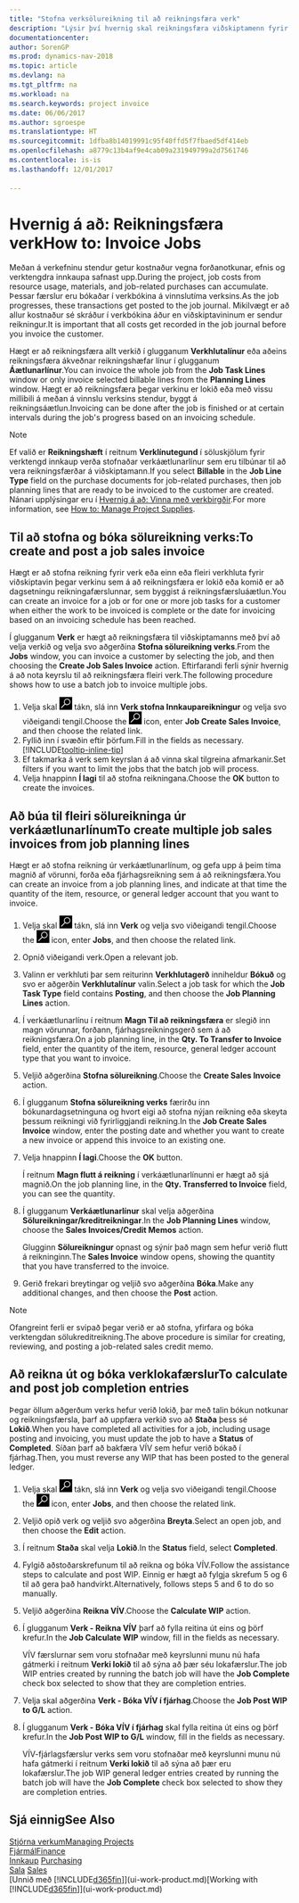 ```yaml
---
title: "Stofna verksölureikning til að reikningsfæra verk"
description: "Lýsir því hvernig skal reikningsfæra viðskiptamenn fyrir verkútgjöld þegar á verkið líður."
documentationcenter: 
author: SorenGP
ms.prod: dynamics-nav-2018
ms.topic: article
ms.devlang: na
ms.tgt_pltfrm: na
ms.workload: na
ms.search.keywords: project invoice
ms.date: 06/06/2017
ms.author: sgroespe
ms.translationtype: HT
ms.sourcegitcommit: 1dfba8b14019991c95f40ffd5f7fbaed5df414eb
ms.openlocfilehash: a8779c13b4af9e4cab09a231949799a2d7561746
ms.contentlocale: is-is
ms.lasthandoff: 12/01/2017

---
```

# <a name="how-to-invoice-jobs"></a><span data-ttu-id="96722-103">Hvernig á að: Reikningsfæra verk</span><span class="sxs-lookup"><span data-stu-id="96722-103">How to: Invoice Jobs</span></span>
<span data-ttu-id="96722-104">Meðan á verkefninu stendur getur kostnaður vegna forðanotkunar, efnis og verktengdra innkaupa safnast upp.</span><span class="sxs-lookup"><span data-stu-id="96722-104">During the project, job costs from resource usage, materials, and job-related purchases can accumulate.</span></span> <span data-ttu-id="96722-105">Þessar færslur eru bókaðar í verkbókina á vinnslutíma verksins.</span><span class="sxs-lookup"><span data-stu-id="96722-105">As the job progresses, these transactions get posted to the job journal.</span></span> <span data-ttu-id="96722-106">Mikilvægt er að allur kostnaður sé skráður í verkbókina áður en viðskiptavininum er sendur reikningur.</span><span class="sxs-lookup"><span data-stu-id="96722-106">It is important that all costs get recorded in the job journal before you invoice the customer.</span></span>

<span data-ttu-id="96722-107">Hægt er að reikningsfæra allt verkið í glugganum **Verkhlutalínur** eða aðeins reikningsfæra ákveðnar reikningshæfar línur í glugganum **Áætlunarlínur**.</span><span class="sxs-lookup"><span data-stu-id="96722-107">You can invoice the whole job from the **Job Task Lines** window or only invoice selected billable lines from the **Planning Lines** window.</span></span> <span data-ttu-id="96722-108">Hægt er að reikningsfæra þegar verkinu er lokið eða með vissu millibili á meðan á vinnslu verksins stendur, byggt á reikningsáætlun.</span><span class="sxs-lookup"><span data-stu-id="96722-108">Invoicing can be done after the job is finished or at certain intervals during the job's progress based on an invoicing schedule.</span></span>

> [!NOTE]  
>   <span data-ttu-id="96722-109">Ef valið er **Reikningshæft** í reitnum **Verklínutegund** í söluskjölum fyrir verktengd innkaup verða stofnaðar verkáætlunarlínur sem eru tilbúnar til að vera reikningsfærðar á viðskiptamann.</span><span class="sxs-lookup"><span data-stu-id="96722-109">If you select **Billable** in the **Job Line Type** field on the purchase documents for job-related purchases, then job planning lines that are ready to be invoiced to the customer are created.</span></span> <span data-ttu-id="96722-110">Nánari upplýsingar eru í [Hvernig á að: Vinna með verkbirgðir](projects-how-manage-project-supplies.md).</span><span class="sxs-lookup"><span data-stu-id="96722-110">For more information, see [How to: Manage Project Supplies](projects-how-manage-project-supplies.md).</span></span>

## <a name="to-create-and-post-a-job-sales-invoice"></a><span data-ttu-id="96722-111">Til að stofna og bóka sölureikning verks:</span><span class="sxs-lookup"><span data-stu-id="96722-111">To create and post a job sales invoice</span></span>
<span data-ttu-id="96722-112">Hægt er að stofna reikning fyrir verk eða einn eða fleiri verkhluta fyrir viðskiptavin þegar verkinu sem á að reikningsfæra er lokið eða komið er að dagsetningu reikningafærslunnar, sem byggist á reikningsfærsluáætlun.</span><span class="sxs-lookup"><span data-stu-id="96722-112">You can create an invoice for a job or for one or more job tasks for a customer when either the work to be invoiced is complete or the date for invoicing based on an invoicing schedule has been reached.</span></span>

<span data-ttu-id="96722-113">Í glugganum **Verk** er hægt að reikningsfæra til viðskiptamanns með því að velja verkið og velja svo aðgerðina **Stofna sölureikning verks**.</span><span class="sxs-lookup"><span data-stu-id="96722-113">From the **Jobs** window, you can invoice a customer by selecting the job, and then choosing the **Create Job Sales Invoice** action.</span></span> <span data-ttu-id="96722-114">Eftirfarandi ferli sýnir hvernig á að nota keyrslu til að reikningsfæra fleiri verk.</span><span class="sxs-lookup"><span data-stu-id="96722-114">The following procedure shows how to use a batch job to invoice multiple jobs.</span></span>  

1. <span data-ttu-id="96722-115">Velja skal ![Leit að síðu eða skýrslu](media/ui-search/search_small.png "Leit að síðu eða skýrslu táknið") tákn, slá inn **Verk stofna Innkaupareikningur** og velja svo viðeigandi tengil.</span><span class="sxs-lookup"><span data-stu-id="96722-115">Choose the ![Search for Page or Report](media/ui-search/search_small.png "Search for Page or Report icon") icon, enter **Job Create Sales Invoice**, and then choose the related link.</span></span>  
2. <span data-ttu-id="96722-116">Fyllið inn í svæðin eftir þörfum.</span><span class="sxs-lookup"><span data-stu-id="96722-116">Fill in the fields as necessary.</span></span> [!INCLUDE[tooltip-inline-tip](includes/tooltip-inline-tip_md.md)]
3. <span data-ttu-id="96722-117">Ef takmarka á verk sem keyrslan á að vinna skal tilgreina afmarkanir.</span><span class="sxs-lookup"><span data-stu-id="96722-117">Set filters if you want to limit the jobs that the batch job will process.</span></span>
4. <span data-ttu-id="96722-118">Velja hnappinn **Í lagi** til að stofna reikningana.</span><span class="sxs-lookup"><span data-stu-id="96722-118">Choose the **OK** button to create the invoices.</span></span>  

## <a name="to-create-multiple-job-sales-invoices-from-job-planning-lines"></a><span data-ttu-id="96722-119">Að búa til fleiri sölureikninga úr verkáætlunarlínum</span><span class="sxs-lookup"><span data-stu-id="96722-119">To create multiple job sales invoices from job planning lines</span></span>
<span data-ttu-id="96722-120">Hægt er að stofna reikning úr verkáætlunarlínum, og gefa upp á þeim tíma magnið af vörunni, forða eða fjárhagsreikning sem á að reikningsfæra.</span><span class="sxs-lookup"><span data-stu-id="96722-120">You can create an invoice from a job planning lines, and indicate at that time the quantity of the item, resource, or general ledger account that you want to invoice.</span></span>

1. <span data-ttu-id="96722-121">Velja skal ![Leit að síðu eða skýrslu](media/ui-search/search_small.png "Leit að síðu eða skýrslu táknið") tákn, slá inn **Verk** og velja svo viðeigandi tengil.</span><span class="sxs-lookup"><span data-stu-id="96722-121">Choose the ![Search for Page or Report](media/ui-search/search_small.png "Search for Page or Report icon") icon, enter **Jobs**, and then choose the related link.</span></span>
2. <span data-ttu-id="96722-122">Opnið viðeigandi verk.</span><span class="sxs-lookup"><span data-stu-id="96722-122">Open a relevant job.</span></span>
3. <span data-ttu-id="96722-123">Valinn er verkhluti þar sem reiturinn **Verkhlutagerð** inniheldur **Bókuð** og svo er aðgerðin **Verkhlutalínur** valin.</span><span class="sxs-lookup"><span data-stu-id="96722-123">Select a job task for which the **Job Task Type** field contains **Posting**, and then choose the **Job Planning Lines** action.</span></span>  
4. <span data-ttu-id="96722-124">Í verkáætlunarlínu í reitnum **Magn Til að reikningsfæra** er slegið inn magn vörunnar, forðann, fjárhagsreikningsgerð sem á að reikningsfæra.</span><span class="sxs-lookup"><span data-stu-id="96722-124">On a job planning line, in the **Qty. To Transfer to Invoice** field, enter the quantity of the item, resource, general ledger account type that you want to invoice.</span></span>  
5. <span data-ttu-id="96722-125">Veljið aðgerðina **Stofna sölureikning**.</span><span class="sxs-lookup"><span data-stu-id="96722-125">Choose the **Create Sales Invoice** action.</span></span>
6. <span data-ttu-id="96722-126">Í glugganum **Stofna sölureikning verks** færirðu inn bókunardagsetninguna og hvort eigi að stofna nýjan reikning eða skeyta þessum reikningi við fyrirliggjandi reikning.</span><span class="sxs-lookup"><span data-stu-id="96722-126">In the **Job Create Sales Invoice** window, enter the posting date and whether you want to create a new invoice or append this invoice to an existing one.</span></span>
7. <span data-ttu-id="96722-127">Velja hnappinn **Í lagi**.</span><span class="sxs-lookup"><span data-stu-id="96722-127">Choose the **OK** button.</span></span>  

    <span data-ttu-id="96722-128">Í reitnum **Magn flutt á reikning** í verkáætlunarlínunni er hægt að sjá magnið.</span><span class="sxs-lookup"><span data-stu-id="96722-128">On the job planning line, in the **Qty. Transferred to Invoice** field, you can see the quantity.</span></span>
8. <span data-ttu-id="96722-129">Í glugganum **Verkáætlunarlínur** skal velja aðgerðina **Sölureikningar/kreditreikningar**.</span><span class="sxs-lookup"><span data-stu-id="96722-129">In the **Job Planning Lines** window, choose the **Sales Invoices/Credit Memos** action.</span></span>

    <span data-ttu-id="96722-130">Glugginn **Sölureikningur** opnast og sýnir það magn sem hefur verið flutt á reikninginn.</span><span class="sxs-lookup"><span data-stu-id="96722-130">The **Sales Invoice** window opens, showing the quantity that you have transferred to the invoice.</span></span>  
9. <span data-ttu-id="96722-131">Gerið frekari breytingar og veljið svo aðgerðina **Bóka**.</span><span class="sxs-lookup"><span data-stu-id="96722-131">Make any additional changes, and then choose the **Post** action.</span></span>

> [!NOTE]  
>   <span data-ttu-id="96722-132">Ofangreint ferli er svipað þegar verið er að stofna, yfirfara og bóka verktengdan sölukreditreikning.</span><span class="sxs-lookup"><span data-stu-id="96722-132">The above procedure is similar for creating, reviewing, and posting a job-related sales credit memo.</span></span>

## <a name="to-calculate-and-post-job-completion-entries"></a><span data-ttu-id="96722-133">Að reikna út og bóka verklokafærslur</span><span class="sxs-lookup"><span data-stu-id="96722-133">To calculate and post job completion entries</span></span>
<span data-ttu-id="96722-134">Þegar öllum aðgerðum verks hefur verið lokið, þar með talin bókun notkunar og reikningsfærsla, þarf að uppfæra verkið svo að **Staða** þess sé **Lokið**.</span><span class="sxs-lookup"><span data-stu-id="96722-134">When you have completed all activities for a job, including usage posting and invoicing, you must update the job to have a **Status** of **Completed**.</span></span> <span data-ttu-id="96722-135">Síðan þarf að bakfæra VÍV sem hefur verið bókað í fjárhag.</span><span class="sxs-lookup"><span data-stu-id="96722-135">Then, you must reverse any WIP that has been posted to the general ledger.</span></span>

1. <span data-ttu-id="96722-136">Velja skal ![Leit að síðu eða skýrslu](media/ui-search/search_small.png "Leit að síðu eða skýrslu táknið") tákn, slá inn **Verk** og velja svo viðeigandi tengil.</span><span class="sxs-lookup"><span data-stu-id="96722-136">Choose the ![Search for Page or Report](media/ui-search/search_small.png "Search for Page or Report icon") icon, enter **Jobs**, and then choose the related link.</span></span>  
2. <span data-ttu-id="96722-137">Veljið opið verk og veljið svo aðgerðina **Breyta**.</span><span class="sxs-lookup"><span data-stu-id="96722-137">Select an open job, and then choose the **Edit** action.</span></span>
3. <span data-ttu-id="96722-138">Í reitnum **Staða** skal velja **Lokið**.</span><span class="sxs-lookup"><span data-stu-id="96722-138">In the **Status** field, select **Completed**.</span></span>
4. <span data-ttu-id="96722-139">Fylgið aðstoðarskrefunum til að reikna og bóka VÍV.</span><span class="sxs-lookup"><span data-stu-id="96722-139">Follow the assistance steps to calculate and post WIP.</span></span> <span data-ttu-id="96722-140">Einnig er hægt að fylgja skrefum 5 og 6 til að gera það handvirkt.</span><span class="sxs-lookup"><span data-stu-id="96722-140">Alternatively, follows steps 5 and 6 to do so manually.</span></span>  
5. <span data-ttu-id="96722-141">Veljið aðgerðina **Reikna VÍV**.</span><span class="sxs-lookup"><span data-stu-id="96722-141">Choose the **Calculate WIP** action.</span></span>
6. <span data-ttu-id="96722-142">Í glugganum **Verk - Reikna VÍV** þarf að fylla reitina út eins og þörf krefur.</span><span class="sxs-lookup"><span data-stu-id="96722-142">In the **Job Calculate WIP** window, fill in the fields as necessary.</span></span>  

     <span data-ttu-id="96722-143">VÍV færslurnar sem voru stofnaðar með keyrslunni munu nú hafa gátmerki í reitnum **Verki lokið** til að sýna að þær séu lokafærslur.</span><span class="sxs-lookup"><span data-stu-id="96722-143">The job WIP entries created by running the batch job will have the **Job Complete** check box selected to show that they are completion entries.</span></span>  
7. <span data-ttu-id="96722-144">Velja skal aðgerðina **Verk - Bóka VÍV í fjárhag**.</span><span class="sxs-lookup"><span data-stu-id="96722-144">Choose the **Job Post WIP to G/L** action.</span></span>
8. <span data-ttu-id="96722-145">Í glugganum **Verk - Bóka VÍV í fjárhag** skal fylla reitina út eins og þörf krefur.</span><span class="sxs-lookup"><span data-stu-id="96722-145">In the **Job Post WIP to G/L** window, fill in the fields as necessary.</span></span>  

     <span data-ttu-id="96722-146">VÍV-fjárlagsfærslur verks sem voru stofnaðar með keyrslunni munu nú hafa gátmerki í reitnum **Verki lokið** til að sýna að þær eru lokafærslur.</span><span class="sxs-lookup"><span data-stu-id="96722-146">The job WIP general ledger entries created by running the batch job will have the **Job Complete** check box selected to show they are completion entries.</span></span>

## <a name="see-also"></a><span data-ttu-id="96722-147">Sjá einnig</span><span class="sxs-lookup"><span data-stu-id="96722-147">See Also</span></span>
[<span data-ttu-id="96722-148">Stjórna verkum</span><span class="sxs-lookup"><span data-stu-id="96722-148">Managing Projects</span></span>](projects-manage-projects.md)  
[<span data-ttu-id="96722-149">Fjármál</span><span class="sxs-lookup"><span data-stu-id="96722-149">Finance</span></span>](finance.md)  
<span data-ttu-id="96722-150">[Innkaup](purchasing-manage-purchasing.md)       </span><span class="sxs-lookup"><span data-stu-id="96722-150">[Purchasing](purchasing-manage-purchasing.md)       </span></span>  
<span data-ttu-id="96722-151">[Sala](sales-manage-sales.md)    </span><span class="sxs-lookup"><span data-stu-id="96722-151">[Sales](sales-manage-sales.md)    </span></span>  
<span data-ttu-id="96722-152">[Unnið með [!INCLUDE[d365fin](includes/d365fin_md.md)]](ui-work-product.md)</span><span class="sxs-lookup"><span data-stu-id="96722-152">[Working with [!INCLUDE[d365fin](includes/d365fin_md.md)]](ui-work-product.md)</span></span>  

